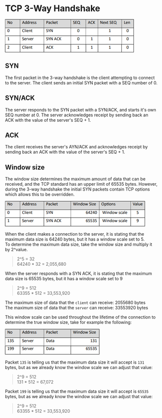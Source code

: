 # TCP 3-Way Handshake

![TCP-Handshake](images/handshake.png)


## SYN
The first packet in the 3-way handshake is the client attempting to connect to the server. The client sends an initial SYN packet with a SEQ number of 0.

## SYN/ACK
The server responds to the SYN packet with a SYN/ACK, and starts it's own SEQ number at 0. The server acknowledges receipt by sending back an ACK with the value of the server's SEQ + 1.

## ACK
The client receives the server's AYN/ACK and acknowledges receipt by sending back an ACK with the value of the server's SEQ + 1.

## Window size
The window size determines the maximum amount of data that can be received, and the TCP standard has an upper limit of 65535 bytes. However, during the 3-way handshake the initial SYN packets contain TCP options which allows this to be overridden.

![Window-Size](images/window-size.png)

When the client makes a connection to the server, it is stating that the maximum data size is 64240 bytes, but it has a window scale set to 5.   
To determine the maximum data size, take the window size and multiply it by 2^value.   

> 2^5 = 32   
> 64240 * 32 = 2,055,680 

When the server responds with a SYN ACK, it is stating that the maximum data size is 65535 bytes, but it has a window scale set to 9

> 2^9 = 512   
> 63355 * 512 = 33,553,920

The maximum size of data that the `client` can receive: 2055680 bytes   
The maximum size of data that the `server` can receive: 33553920 bytes   

This window scale can be used throughout the lifetime of the connection to determine the true window size, take for example the following:

![Window-Scale](images/window-scale.png)

Packet `135` is telling us that the maximum data size it will accept is `131` bytes, but as we already know the window scale we can adjust that value:   

> 2^9 = 512   
> 131 * 512 = 67,072

Packet `199` is telling us that the maximum data size it will accept is `65535` bytes, but as we already know the window scale we can adjust that value:   

> 2^9 = 512   
> 63355 * 512 = 33,553,920
